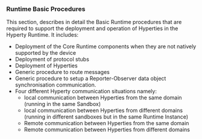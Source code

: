 ### Runtime Basic Procedures

This section, describes in detail the Basic Runtime procedures that are required to support the deployment and operation of Hyperties in the Hyperty Runtime. It includes:

-	Deployment of the Core Runtime components when they are not natively supported by the device
-	Deployment of protocol stubs
-	Deployment of Hyperties
-	Generic procedure to route messages
-	Generic procedure to setup a Reporter-Observer data object synchronisation communication.
-	Four different Hyperty communication situations namely:
	-	local communication between Hyperties from the same domain (running in the same Sandbox)
	-	local communication between Hyperties from different domains (running in different sandboxes but in the same Runtime Instance)
	-	Remote communication between Hyperties from the same domain
	-	Remote communication between Hyperties from different domains
